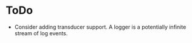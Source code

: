 ToDo
====

* Consider adding transducer support. A logger is a potentially infinite stream
  of log events.
